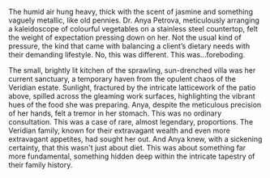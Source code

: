 The humid air hung heavy, thick with the scent of jasmine and something vaguely metallic, like old pennies.  Dr.  Anya Petrova, meticulously arranging a kaleidoscope of colourful vegetables on a stainless steel countertop, felt the weight of expectation pressing down on her.  Not the usual kind of pressure, the kind that came with balancing a client’s dietary needs with their demanding lifestyle. No, this was different. This was...foreboding.

The small, brightly lit kitchen of the sprawling, sun-drenched villa was her current sanctuary, a temporary haven from the opulent chaos of the Veridian estate.  Sunlight, fractured by the intricate latticework of the patio above, spilled across the gleaming work surfaces, highlighting the vibrant hues of the food she was preparing.  Anya, despite the meticulous precision of her hands, felt a tremor in her stomach. This was no ordinary consultation. This was a case of rare, almost legendary, proportions. The Veridian family, known for their extravagant wealth and even more extravagant appetites, had sought her out. And Anya knew, with a sickening certainty, that this wasn't just about diet.  This was about something far more fundamental, something hidden deep within the intricate tapestry of their family history.
